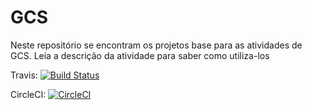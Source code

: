 # GCS

Neste repositório se encontram os projetos base para as atividades de GCS. Leia a descrição da atividade para saber como utiliza-los

Travis: [![Build Status](https://travis-ci.org/joaopaulonsoares/GCS01.svg?branch=master)](https://travis-ci.org/joaopaulonsoares/GCS01)

CircleCI: [![CircleCI](https://circleci.com/gh/joaopaulonsoares/GCS01.svg?style=svg)](https://circleci.com/gh/joaopaulonsoares/GCS01)
